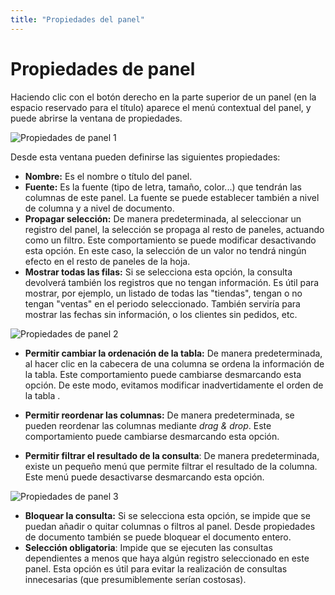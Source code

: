 ```yaml
---
title: "Propiedades del panel"
---
```



# Propiedades de panel

Haciendo clic con el botón derecho en la parte superior de un panel (en la espacio reservado para el título) aparece el menú contextual del panel, y puede abrirse la ventana de propiedades.

![Propiedades de panel 1](/images/analysis/panel1.png)



Desde esta ventana pueden definirse las siguientes propiedades:

- **Nombre:** Es el nombre o título del panel. 
- **Fuente:** Es la fuente (tipo de letra, tamaño, color...) que tendrán las columnas de este panel. La fuente se puede establecer también a nivel de columna y a nivel de documento.
- **Propagar selección:** De manera predeterminada, al seleccionar un registro del panel, la selección se propaga al resto de paneles, actuando como un filtro. Este comportamiento se puede modificar desactivando esta opción. En este caso, la selección de un valor no tendrá ningún efecto en el resto de paneles de la hoja.
- **Mostrar todas las filas:** Si se selecciona esta opción, la consulta devolverá también los registros que no tengan información. Es útil para mostrar, por ejemplo, un listado de todas las "tiendas", tengan o no tengan "ventas" en el periodo seleccionado. También serviría para mostrar las fechas sin información, o los clientes sin pedidos, etc.



![Propiedades de panel 2](/images/analysis/panel2.png)

- **Permitir cambiar la ordenación de la tabla:** De manera predeterminada, al hacer clic en la cabecera de una columna se ordena la información de la tabla. Este comportamiento puede cambiarse desmarcando esta opción. De este modo, evitamos modificar inadvertidamente el orden de la tabla .

- **Permitir reordenar las columnas:** De manera predeterminada, se pueden reordenar las columnas mediante _drag & drop_. Este comportamiento puede cambiarse desmarcando esta opción.

- **Permitir filtrar el resultado de la consulta**: De manera  predeterminada, existe un pequeño menú que permite filtrar el resultado de la columna. Este menú puede desactivarse desmarcando esta opción.

  
![Propiedades de panel 3](/images/analysis/panel3.png)

  

- **Bloquear la consulta:** Si se selecciona esta opción, se impide que se puedan añadir o quitar columnas o filtros al panel. Desde propiedades de documento también se puede bloquear el documento entero.
- **Selección obligatoria**: Impide que se ejecuten las consultas dependientes a menos que haya algún registro seleccionado en este panel. Esta opción es útil para evitar la realización de consultas innecesarias (que presumiblemente serían costosas).
